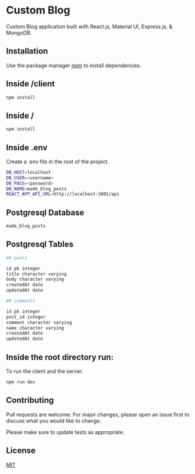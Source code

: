 # Custom Blog

Custom Blog application built with React.js, Material UI, Express.js, & MongoDB.

## Installation

Use the package manager [npm](https://www.npmjs.com/get-npm) to install dependencies.

## Inside /client

```bash
npm install
```

## Inside /

```bash
npm install
```

## Inside .env
Create a .env file in the root of the project.
```bash
DB_HOST=localhost
DB_USER=<username>
DB_PASS=<password>
DB_NAME=made_blog_posts
REACT_APP_API_URL=http://localhost:3001/api
```

## Postgresql Database
```bash
made_blog_posts
```

## Postgresql Tables
```bash
## posts

id pk integer
title character varying
body character varying
createdAt date
updatedAt date
```
```bash
## comments

id pk integer
post_id integer
comment character varying
name character varying
createdAt date
updatedAt date

```


## Inside the root directory run:

To run the client and the server.

```bash
npm run dev
```

## Contributing
Pull requests are welcome. For major changes, please open an issue first to discuss what you would like to change.

Please make sure to update tests as appropriate.

## License
[MIT](https://choosealicense.com/licenses/mit/)